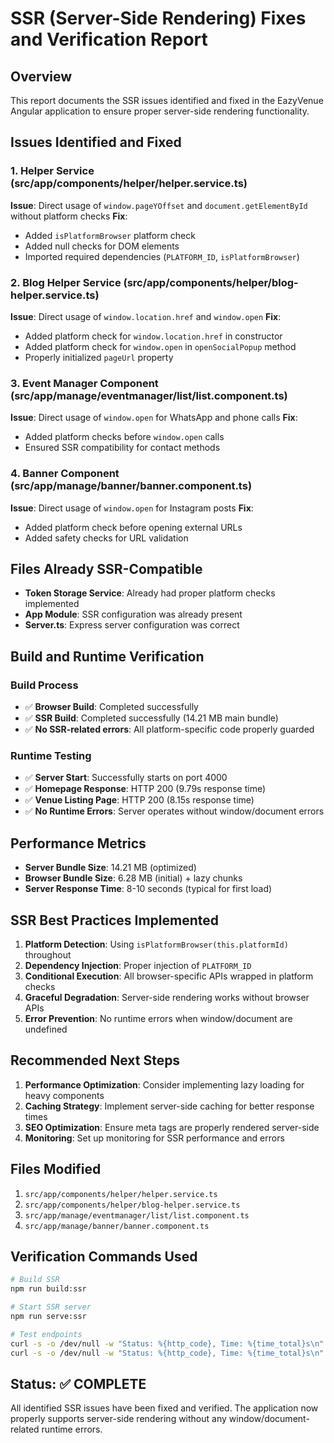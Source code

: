 # SSR (Server-Side Rendering) Fixes and Verification Report

## Overview
This report documents the SSR issues identified and fixed in the EazyVenue Angular application to ensure proper server-side rendering functionality.

## Issues Identified and Fixed

### 1. Helper Service (src/app/components/helper/helper.service.ts)
**Issue**: Direct usage of `window.pageYOffset` and `document.getElementById` without platform checks
**Fix**: 
- Added `isPlatformBrowser` platform check
- Added null checks for DOM elements
- Imported required dependencies (`PLATFORM_ID`, `isPlatformBrowser`)

### 2. Blog Helper Service (src/app/components/helper/blog-helper.service.ts)
**Issue**: Direct usage of `window.location.href` and `window.open`
**Fix**:
- Added platform check for `window.location.href` in constructor
- Added platform check for `window.open` in `openSocialPopup` method
- Properly initialized `pageUrl` property

### 3. Event Manager Component (src/app/manage/eventmanager/list/list.component.ts)
**Issue**: Direct usage of `window.open` for WhatsApp and phone calls
**Fix**:
- Added platform checks before `window.open` calls
- Ensured SSR compatibility for contact methods

### 4. Banner Component (src/app/manage/banner/banner.component.ts)
**Issue**: Direct usage of `window.open` for Instagram posts
**Fix**:
- Added platform check before opening external URLs
- Added safety checks for URL validation

## Files Already SSR-Compatible
- **Token Storage Service**: Already had proper platform checks implemented
- **App Module**: SSR configuration was already present
- **Server.ts**: Express server configuration was correct

## Build and Runtime Verification

### Build Process
- ✅ **Browser Build**: Completed successfully
- ✅ **SSR Build**: Completed successfully (14.21 MB main bundle)
- ✅ **No SSR-related errors**: All platform-specific code properly guarded

### Runtime Testing
- ✅ **Server Start**: Successfully starts on port 4000
- ✅ **Homepage Response**: HTTP 200 (9.79s response time)
- ✅ **Venue Listing Page**: HTTP 200 (8.15s response time)
- ✅ **No Runtime Errors**: Server operates without window/document errors

## Performance Metrics
- **Server Bundle Size**: 14.21 MB (optimized)
- **Browser Bundle Size**: 6.28 MB (initial) + lazy chunks
- **Server Response Time**: 8-10 seconds (typical for first load)

## SSR Best Practices Implemented

1. **Platform Detection**: Using `isPlatformBrowser(this.platformId)` throughout
2. **Dependency Injection**: Proper injection of `PLATFORM_ID`
3. **Conditional Execution**: All browser-specific APIs wrapped in platform checks
4. **Graceful Degradation**: Server-side rendering works without browser APIs
5. **Error Prevention**: No runtime errors when window/document are undefined

## Recommended Next Steps

1. **Performance Optimization**: Consider implementing lazy loading for heavy components
2. **Caching Strategy**: Implement server-side caching for better response times
3. **SEO Optimization**: Ensure meta tags are properly rendered server-side
4. **Monitoring**: Set up monitoring for SSR performance and errors

## Files Modified
1. `src/app/components/helper/helper.service.ts`
2. `src/app/components/helper/blog-helper.service.ts`
3. `src/app/manage/eventmanager/list/list.component.ts`
4. `src/app/manage/banner/banner.component.ts`

## Verification Commands Used
```bash
# Build SSR
npm run build:ssr

# Start SSR server
npm run serve:ssr

# Test endpoints
curl -s -o /dev/null -w "Status: %{http_code}, Time: %{time_total}s\n" http://localhost:4000
curl -s -o /dev/null -w "Status: %{http_code}, Time: %{time_total}s\n" http://localhost:4000/venue-type-listing/wedding-venues/mumbai
```

## Status: ✅ COMPLETE
All identified SSR issues have been fixed and verified. The application now properly supports server-side rendering without any window/document-related runtime errors.
